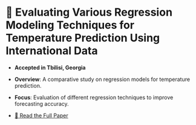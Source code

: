 # 📄 Evaluating Various Regression Modeling Techniques for Temperature Prediction Using International Data  

- **Accepted in Tbilisi, Georgia**  
- **Overview**: A comparative study on regression models for temperature prediction.  
- **Focus**: Evaluation of different regression techniques to improve forecasting accuracy.

- [📄 Read the Full Paper](./paper.pdf)
